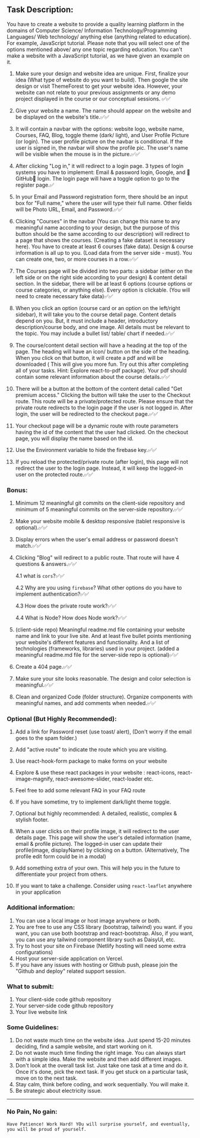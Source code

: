 ## Task Description:

You have to create a website to provide a quality learning platform in the domains of Computer Science/ Information Technology/Programming Languages/ Web technology/ anything else (anything related to education). For example, JavaScript tutorial. Please note that you will select one of the options mentioned above/ any one topic regarding education. You can't make a website with a JavaScript tutorial, as we have given an example on it.

1. Make sure your design and website idea are unique. First, finalize your idea (What type of website do you want to build). Then google the site design or visit ThemeForest to get your website idea. However, your website can not relate to your previous assignments or any demo project displayed in the course or our conceptual sessions. ✅✅

1. Give your website a name. The name should appear on the website and be displayed on the website's title.✅✅

1. It will contain a navbar with the options: website logo, website name, Courses, FAQ, Blog, toggle theme (dark/ light), and User Profile Picture (or login). The user profile picture on the navbar is conditional. If the user is signed in, the navbar will show the profile pic. The user's name will be visible when the mouse is in the picture.✅✅

1. After clicking "Log in," it will redirect to a login page. 3 types of login systems you have to implement: Email & password login, Google, and 🦀GitHub🦀 login. The login page will have a toggle option to go to the register page.✅

1. In your Email and Password registration form, there should be an input box for "Full name," where the user will type their full name. Other fields will be Photo URL, Email, and Password.✅✅

1. Clicking "Courses" in the navbar (You can change this name to any meaningful name according to your design, but the purpose of this button should be the same according to our description) will redirect to a page that shows the courses. (Creating a fake dataset is necessary here). You have to create at least 6 courses (fake data). Design & course information is all up to you. (Load data from the server side - must). You can create one, two, or more courses in a row.✅✅

1. The Courses page will be divided into two parts: a sidebar (either on the left side or on the right side according to your design) & content detail section. In the sidebar, there will be at least 6 options (course options or course categories, or anything else). Every option is clickable. (You will need to create necessary fake data)✅✅

1. When you click an option (course card or an option on the left/right sidebar), It will take you to the course detail page. Content details depend on you. But, it must include a header, introductory description/course body, and one image. All details must be relevant to the topic. You may include a bullet list/ table/ chart if needed.✅✅

1. The course/content detail section will have a heading at the top of the page. The heading will have an icon/ button on the side of the heading. When you click on that button, it will create a pdf and will be downloaded ( This will give you more fun. Try out this after completing all of your tasks. Hint: Explore react-to-pdf package). Your pdf should contain some relevant information about the course details.✅✅

1. There will be a button at the bottom of the content detail called "Get premium access." Clicking the button will take the user to the Checkout route. This route will be a private/protected route. Please ensure that the private route redirects to the login page if the user is not logged in. After login, the user will be redirected to the checkout page.✅✅

1. Your checkout page will be a dynamic route with route parameters having the id of the content that the user had clicked. On the checkout page, you will display the name based on the id.

1. Use the Environment variable to hide the firebase key.✅✅

1. If you reload the protected/private route (after login), this page will not redirect the user to the login page. Instead, it will keep the logged-in user on the protected route.✅✅

### Bonus:

1. Minimum 12 meaningful git commits on the client-side repository and minimum of 5 meaningful commits on the server-side repository.✅✅

1. Make your website mobile & desktop responsive (tablet responsive is optional).✅✅

1. Display errors when the user's email address or password doesn't match.✅✅

1. Clicking "Blog" will redirect to a public route. That route will have 4 questions & answers.✅✅

   4.1 what is `cors`?✅✅

   4.2 Why are you using `firebase`? What other options do you have to implement authentication?✅✅

   4.3 How does the private route work?✅✅

   4.4 What is Node? How does Node work?✅✅

1. (client-side repo) Meaningful readme.md file containing your website name and link to your live site. And at least five bullet points mentioning your website's different features and functionality. And a list of technologies (frameworks, libraries) used in your project. (added a meaningful readme.md file for the server-side repo is optional)✅✅

1. Create a 404 page.✅✅

1. Make sure your site looks reasonable. The design and color selection is meaningful.✅✅

1. Clean and organized Code (folder structure). Organize components with meaningful names, and add comments when needed.✅✅

### Optional (But Highly Recommended):

1. Add a link for Password reset (use toast/ alert), (Don't worry if the email goes to the spam folder.)

2. Add "active route" to indicate the route which you are visiting.

3. Use react-hook-form package to make forms on your website

4. Explore & use these react packages in your website : react-icons, react-image-magnify, react-awesome-slider, react-loader etc.

5. Feel free to add some relevant FAQ in your FAQ route

6. If you have sometime, try to implement dark/light theme toggle.

7. Optional but highly recommended: A detailed, realistic, complex & stylish footer.
8. When a user clicks on their profile image, it will redirect to the user details page. This page will show the user's detailed information (name, email & profile picture). The logged-in user can update their profile(image, displayName) by clicking on a button. (Alternatively, The profile edit form could be in a modal)
9. Add something extra of your own. This will help you in the future to differentiate your project from others.
10. If you want to take a challenge. Consider using `react-leaflet` anywhere in your application

### Additional information:

1. You can use a local image or host image anywhere or both.
2. You are free to use any CSS library (bootstrap, tailwind) you want. if you want, you can use both bootstrap and react-bootstrap. Also, if you want, you can use any tailwind component library such as DaisyUI, etc.
3. Try to host your site on Firebase (Netlify hosting will need some extra configurations)
4. Host your server-side application on Vercel.
5. If you have any issues with hosting or Github push, please join the "Github and deploy" related support session.

### What to submit:

1. Your client-side code github repository
2. Your server-side code github repository
3. Your live website link

### Some Guidelines:

1. Do not waste much time on the website idea. Just spend 15-20 minutes deciding, find a sample website, and start working on it.
2. Do not waste much time finding the right image. You can always start with a simple idea. Make the website and then add different images.
3. Don't look at the overall task list. Just take one task at a time and do it. Once it's done, pick the next task. If you get stuck on a particular task, move on to the next task.
4. Stay calm, think before coding, and work sequentially. You will make it.
5. Be strategic about electricity issue.

---

### No Pain, No gain:

`Have Patience! Work Hard! YOu will surprise yourself, and eventually, you will be proud of yourself.`
